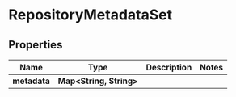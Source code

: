 

# RepositoryMetadataSet


## Properties

Name | Type | Description | Notes
------------ | ------------- | ------------- | -------------
**metadata** | **Map&lt;String, String&gt;** |  | 



